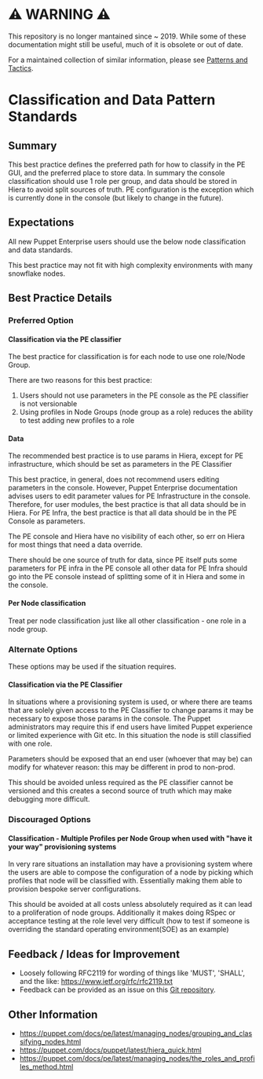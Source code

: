 # ⚠ WARNING ⚠

This repository is no longer mantained since ~ 2019. While some of these documentation might still be useful, much of it is obsolete or out of date.

For a maintained collection of similar information, please see [Patterns and Tactics](https://www.puppet.com/docs/patterns-and-tactics/latest/patterns-and-tactics.html).
# Classification and Data Pattern Standards

## Summary

This best practice defines the preferred path for how to classify in the PE GUI,
and the preferred place to store data. In summary the console classification
should use 1 role per group, and data should be stored in Hiera to avoid split
sources of truth. PE configuration is the exception which is currently done in
the console (but likely to change in the future).

## Expectations

All new Puppet Enterprise users should use the below node classification and
data standards.

This best practice may not fit with high complexity environments with many
snowflake nodes.

## Best Practice Details

### Preferred Option

#### Classification via the PE classifier

The best practice for classification is for each node to use one role/Node
Group.

There are two reasons for this best practice:

1. Users should not use parameters in the PE console as the PE classifier is not
   versionable
2. Using profiles in Node Groups (node group as a role) reduces the ability to
   test adding new profiles to a role

#### Data

The recommended best practice is to use params in Hiera, except for PE
infrastructure, which should be set as parameters in the PE Classifier

This best practice, in general, does not recommend users editing parameters in
the console. However, Puppet Enterprise documentation advises users to edit
parameter values for PE Infrastructure in the console. Therefore, for user
modules, the best practice is that all data should be in Hiera. For PE Infra,
the best practice is that all data should be in the PE Console as parameters.

The PE console and Hiera have no visibility of each other, so err on Hiera for
most things that need a data override.

There should be one source of truth for data, since PE itself puts some
parameters for PE infra in the PE console all other data for PE Infra should go
into the PE console instead of splitting some of it in Hiera and some in the
console.

#### Per Node classification

Treat per node classification just like all other classification - one role in a
node group.

### Alternate Options

These options may be used if the situation requires.

#### Classification via the PE Classifier

In situations where a provisioning system is used, or where there are teams that
are solely given access to the PE Classifier to change params it may be
necessary to expose those params in the console. The Puppet administrators may
require this if end users have limited Puppet experience or limited experience
with Git etc.  In this situation the node is still classified with one role.

Parameters should be exposed that an end user (whoever that may be) can modify
for whatever reason: this may be different in prod to non-prod.

This should be avoided unless required as the PE classifier cannot be versioned
and this creates a second source of truth which may make debugging more
difficult.

### Discouraged Options

#### Classification - Multiple Profiles per Node Group when used with "have it your way" provisioning systems

In very rare situations an installation may have a provisioning system where the
users are able to compose the configuration of a node by picking which profiles
that node will be classified with. Essentially making them able to provision
bespoke server configurations.

This should be avoided at all costs unless absolutely required as it can lead to
a proliferation of node groups. Additionally it makes doing RSpec or acceptance
testing at the role level very difficult (how to test if someone is overriding
the standard operating environment(SOE) as an example)

## Feedback / Ideas for Improvement

* Loosely following RFC2119 for wording of things like 'MUST', 'SHALL', and the
  like: https://www.ietf.org/rfc/rfc2119.txt
* Feedback can be provided as an issue on this [Git
  repository](https://github.com/puppetlabs/best-practices/issues).

## Other Information

* https://puppet.com/docs/pe/latest/managing_nodes/grouping_and_classifying_nodes.html
* https://puppet.com/docs/puppet/latest/hiera_quick.html
* https://puppet.com/docs/pe/latest/managing_nodes/the_roles_and_profiles_method.html
